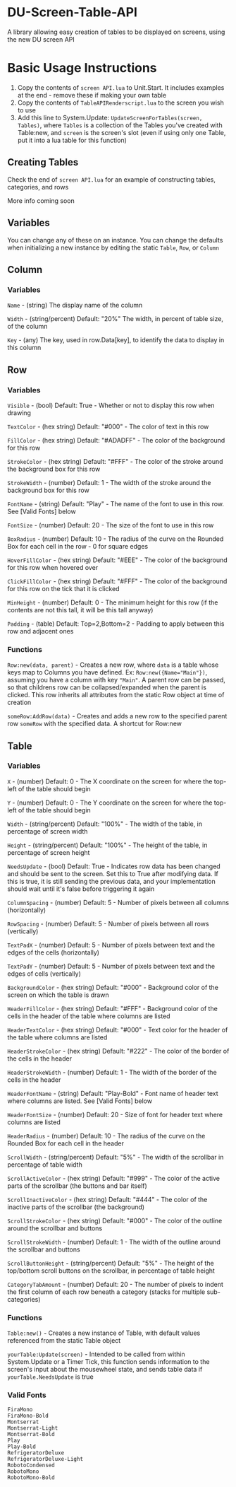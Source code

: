 # DU-Screen-Table-API

A library allowing easy creation of tables to be displayed on screens, using the new DU screen API


# Basic Usage Instructions

1. Copy the contents of `screen API.lua` to Unit.Start.  It includes examples at the end - remove these if making your own table
2. Copy the contents of `TableAPIRenderscript.lua` to the screen you wish to use
3. Add this line to System.Update: `UpdateScreenForTables(screen, Tables)`, where `Tables` is a collection of the Tables you've created with Table:new, and `screen` is the screen's slot (even if using only one Table, put it into a lua table for this function)

## Creating Tables

Check the end of `screen API.lua` for an example of constructing tables, categories, and rows

More info coming soon

## Variables

You can change any of these on an instance.  You can change the defaults when initializing a new instance by editing the static `Table`, `Row`, or `Column`

## Column
### Variables

`Name` - (string) The display name of the column

`Width` - (string/percent) Default: "20%" The width, in percent of table size, of the column

`Key` - (any) The key, used in row.Data[key], to identify the data to display in this column


## Row
### Variables
`Visible` - (bool) Default: True -  Whether or not to display this row when drawing

`TextColor` - (hex string) Default: "#000" - The color of text in this row

`FillColor` - (hex string) Default: "#ADADFF" - The color of the background for this row

`StrokeColor` - (hex string) Default: "#FFF" - The color of the stroke around the background box for this row

`StrokeWidth` - (number) Default: 1 - The width of the stroke around the background box for this row

`FontName` - (string) Default: "Play" - The name of the font to use in this row.  See [Valid Fonts] below

`FontSize` - (number) Default: 20 - The size of the font to use in this row

`BoxRadius` - (number) Default: 10 - The radius of the curve on the Rounded Box for each cell in the row - 0 for square edges

`HoverFillColor` - (hex string) Default: "#EEE" - The color of the background for this row when hovered over

`ClickFillColor` - (hex string) Default: "#FFF" - The color of the background for this row on the tick that it is clicked

`MinHeight` - (number) Default: 0 - The minimum height for this row (if the contents are not this tall, it will be this tall anyway)

`Padding` - (table) Default: Top=2,Bottom=2 - Padding to apply between this row and adjacent ones



### Functions

`Row:new(data, parent)` - Creates a new row, where `data` is a table whose keys map to Columns you have defined.  Ex: `Row:new({Name="Main"})`, assuming you have a column with key `"Main"`.  A parent row can be passed, so that childrens row can be collapsed/expanded when the parent is clicked.  This row inherits all attributes from the static Row object at time of creation

`someRow:AddRow(data)` - Creates and adds a new row to the specified parent row `someRow` with the specified data.  A shortcut for Row:new


## Table
### Variables

`X` - (number) Default: 0 - The X coordinate on the screen for where the top-left of the table should begin

`Y` - (number) Default: 0 - The Y coordinate on the screen for where the top-left of the table should begin

`Width` - (string/percent) Default: "100%" - The width of the table, in percentage of screen width

`Height` - (string/percent) Default: "100%" - The height of the table, in percentage of screen height

`NeedsUpdate` - (bool) Default: True - Indicates row data has been changed and should be sent to the screen.  Set this to True after modifying data.  If this is true, it is still sending the previous data, and your implementation should wait until it's false before triggering it again

`ColumnSpacing` - (number) Default: 5 - Number of pixels between all columns (horizontally)

`RowSpacing` - (number) Default: 5 - Number of pixels between all rows (vertically)

`TextPadX` - (number) Default: 5 - Number of pixels between text and the edges of the cells (horizontally)

`TextPadY` - (number) Default: 5 - Number of pixels between text and the edges of cells (vertically)

`BackgroundColor` - (hex string) Default: "#000" - Background color of the screen on which the table is drawn

`HeaderFillColor` - (hex string) Default: "#FFF" - Background color of the cells in the header of the table where columns are listed

`HeaderTextColor` - (hex string) Default: "#000" - Text color for the header of the table where columns are listed

`HeaderStrokeColor` - (hex string) Default: "#222" - The color of the border of the cells in the header

`HeaderStrokeWidth` - (number) Default: 1 - The width of the border of the cells in the header

`HeaderFontName` - (string) Default: "Play-Bold" - Font name of header text where columns are listed.  See [Valid Fonts] below

`HeaderFontSize` - (number) Default: 20 - Size of font for header text where columns are listed

`HeaderRadius` - (number) Default: 10 - The radius of the curve on the Rounded Box for each cell in the header

`ScrollWidth` - (string/percent) Default: "5%" - The width of the scrollbar in percentage of table width

`ScrollActiveColor` - (hex string) Default: "#999" - The color of the active parts of the scrollbar (the buttons and bar itself)

`ScrollInactiveColor` - (hex string) Default: "#444" - The color of the inactive parts of the scrollbar (the background)

`ScrollStrokeColor` - (hex string) Default: "#000" - The color of the outline around the scrollbar and buttons

`ScrollStrokeWidth` - (number) Default: 1 - The width of the outline around the scrollbar and buttons

`ScrollButtonHeight` - (string/percent) Default: "5%" - The height of the top/bottom scroll buttons on the scrollbar, in percentage of table height

`CategoryTabAmount` - (number) Default: 20 - The number of pixels to indent the first column of each row beneath a category (stacks for multiple sub-categories)


### Functions

`Table:new()` - Creates a new instance of Table, with default values referenced from the static Table object

`yourTable:Update(screen)` - Intended to be called from within System.Update or a Timer Tick, this function sends information to the screen's input about the mousewheel state, and sends table data if `yourTable.NeedsUpdate` is true



### Valid Fonts
```
FiraMono
FiraMono-Bold
Montserrat 
Montserrat-Light 
Montserrat-Bold 
Play 
Play-Bold 
RefrigeratorDeluxe 
RefrigeratorDeluxe-Light 
RobotoCondensed
RobotoMono
RobotoMono-Bold
```
